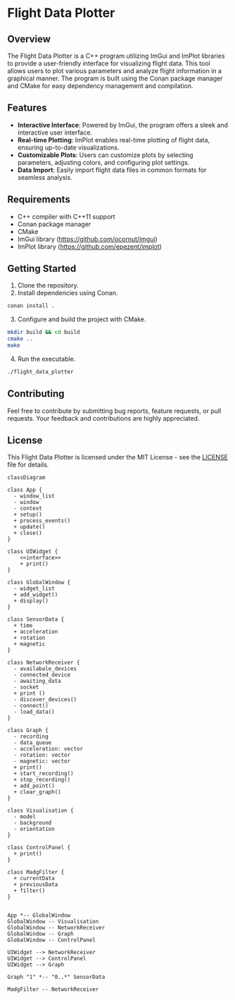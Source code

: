 # Flight Data Plotter

## Overview
The Flight Data Plotter is a C++ program utilizing ImGui and ImPlot libraries to provide a user-friendly interface for visualizing flight data. This tool allows users to plot various parameters and analyze flight information in a graphical manner. The program is built using the Conan package manager and CMake for easy dependency management and compilation.

## Features
- **Interactive Interface**: Powered by ImGui, the program offers a sleek and interactive user interface.
- **Real-time Plotting**: ImPlot enables real-time plotting of flight data, ensuring up-to-date visualizations.
- **Customizable Plots**: Users can customize plots by selecting parameters, adjusting colors, and configuring plot settings.
- **Data Import**: Easily import flight data files in common formats for seamless analysis.

## Requirements
- C++ compiler with C++11 support
- Conan package manager
- CMake
- ImGui library (https://github.com/ocornut/imgui)
- ImPlot library (https://github.com/epezent/implot)

## Getting Started
1. Clone the repository.
2. Install dependencies using Conan.

```bash
conan install .
```

3. Configure and build the project with CMake.

```bash
mkdir build && cd build
cmake ..
make
```

4. Run the executable.

```bash
./flight_data_plotter
```

## Contributing
Feel free to contribute by submitting bug reports, feature requests, or pull requests. Your feedback and contributions are highly appreciated.

## License
This Flight Data Plotter is licensed under the MIT License - see the [LICENSE](LICENSE) file for details.

```mermaid
classDiagram 

class App {
  - window_list
  - window
  - context
  + setup()
  + process_events()
  + update()
  + close()
}

class UIWidget {
    <<interface>>
    + print()
}

class GlobalWindow {
  - widget_list
  + add_widget()
  + display()
}

class SensorData {
  + time
  + acceleration
  + rotation
  + magnetic
}

class NetworkReceiver {
  - availabale_devices
  - connected_device
  - awaiting_data
  - socket
  + print ()
  - discover_devices()
  - connect()
  - load_data()
}

class Graph {
  - recording
  - data_queue
  - acceleration: vector
  - rotation: vector
  - magnetic: vector
  + print()
  + start_recording()
  + stop_recording()
  + add_point()
  + clear_graph()
}

class Visualisation {
  - model
  - background
  - orientation
}

class ControlPanel {
  + print()
}

class MadgFilter {
  + currentData
  + previousData
  + filter()
}


App *-- GlobalWindow
GlobalWindow -- Visualisation
GlobalWindow -- NetworkReceiver
GlobalWindow -- Graph
GlobalWindow -- ControlPanel

UIWidget --> NetworkReceiver
UIWidget --> ControlPanel
UIWidget --> Graph

Graph "1" *-- "0..*" SensorData

MadgFilter -- NetworkReceiver
```
